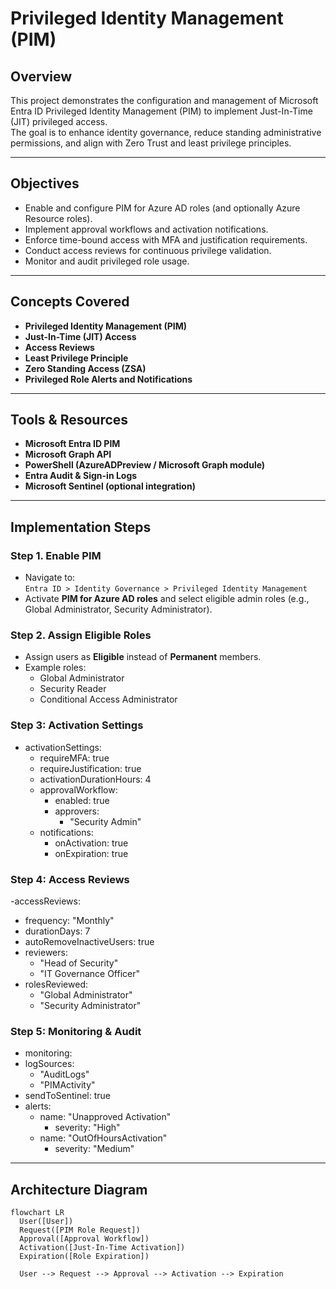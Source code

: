 #  Privileged Identity Management (PIM)

##  Overview
This project demonstrates the configuration and management of Microsoft Entra ID Privileged Identity Management (PIM) to implement Just-In-Time (JIT) privileged access.  
The goal is to enhance identity governance, reduce standing administrative permissions, and align with Zero Trust and least privilege principles.

---

##  Objectives
- Enable and configure PIM for Azure AD roles (and optionally Azure Resource roles).  
- Implement approval workflows and activation notifications.  
- Enforce time-bound access with MFA and justification requirements.  
- Conduct access reviews for continuous privilege validation.  
- Monitor and audit privileged role usage.

---

##  Concepts Covered
- **Privileged Identity Management (PIM)**  
- **Just-In-Time (JIT) Access**  
- **Access Reviews**  
- **Least Privilege Principle**  
- **Zero Standing Access (ZSA)**  
- **Privileged Role Alerts and Notifications**

---

##  Tools & Resources
- **Microsoft Entra ID PIM**
- **Microsoft Graph API**
- **PowerShell (AzureADPreview / Microsoft Graph module)**
- **Entra Audit & Sign-in Logs**
- **Microsoft Sentinel (optional integration)**

---

##  Implementation Steps

### Step 1. Enable PIM
- Navigate to:  
   `Entra ID > Identity Governance > Privileged Identity Management`
- Activate **PIM for Azure AD roles** and select eligible admin roles (e.g., Global Administrator, Security Administrator).

### Step 2. Assign Eligible Roles
- Assign users as **Eligible** instead of **Permanent** members.  
- Example roles:
  - Global Administrator  
  - Security Reader  
  - Conditional Access Administrator

### Step 3: Activation Settings
- activationSettings:
  - requireMFA: true
  - requireJustification: true
  - activationDurationHours: 4
  - approvalWorkflow:
    - enabled: true
    - approvers:
      - "Security Admin"
  - notifications:
    - onActivation: true
    - onExpiration: true

### Step 4: Access Reviews
-accessReviews:
  - frequency: "Monthly"
  - durationDays: 7
  - autoRemoveInactiveUsers: true
  - reviewers:
    - "Head of Security"
    - "IT Governance Officer"
 -  rolesReviewed:
    - "Global Administrator"
    - "Security Administrator"

### Step 5: Monitoring & Audit
- monitoring:
 -  logSources:
    - "AuditLogs"
    - "PIMActivity"
  - sendToSentinel: true
 -  alerts:
    - name: "Unapproved Activation"
      - severity: "High"
    - name: "OutOfHoursActivation"
      - severity: "Medium"

---

##  Architecture Diagram

```mermaid
flowchart LR
  User([User])
  Request([PIM Role Request])
  Approval([Approval Workflow])
  Activation([Just-In-Time Activation])
  Expiration([Role Expiration])

  User --> Request --> Approval --> Activation --> Expiration


